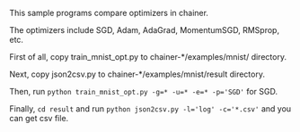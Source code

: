 This sample programs compare optimizers in chainer.

The optimizers include SGD, Adam, AdaGrad, MomentumSGD, RMSprop, etc.

First of all, copy train_mnist_opt.py to chainer-*/examples/mnist/ directory.

Next, copy json2csv.py to chainer-*/examples/mnist/result directory.

Then, run `python train_mnist_opt.py -g=* -u=* -e=* -p='SGD'` for SGD.

Finally, `cd result` and run `python json2csv.py -l='log' -c='*.csv'` and you can get csv file.
